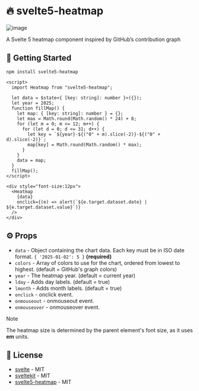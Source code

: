 # 🔥 svelte5-heatmap

![image](https://github.com/user-attachments/assets/67412475-ec75-4bcf-980b-9cdc0ffbdfff)

A Svelte 5 heatmap component inspired by GitHub’s contribution graph

## 🚀 Getting Started

```
npm install svelte5-heatmap
```

```svelte
<script>
  import Heatmap from "svelte5-heatmap";

  let data = $state<{ [key: string]: number }>({});
  let year = 2025;
  function fillMap() {
    let map: { [key: string]: number } = {};
    let max = Math.round(Math.random() * 24) + 8;
    for (let m = 0; m <= 12; m++) {
      for (let d = 0; d <= 31; d++) {
        let key = `${year}-${("0" + m).slice(-2)}-${("0" + d).slice(-2)}`;
        map[key] = Math.round(Math.random() * max);
      }
    }
    data = map;
  }
  fillMap();
</script>

<div style="font-size:12px">
  <Heatmap
    {data}
    onclick={(e) => alert(`${e.target.dataset.date} | ${e.target.dataset.value}`)}
  />
</div>
```

## ⚙️ Props

- ``data`` - Object containing the chart data. Each key must be in ISO date format. `{ '2025-01-02': 5 }` **(required)** 
- ``colors`` - Array of colors to use for the chart, ordered from lowest to highest. (default = GitHub's graph colors)
- ``year`` - The heatmap year. (default = current year)
- ``lday`` - Adds day labels. (default = true)
- ``lmonth`` - Adds month labels. (default = true)
- ``onclick`` - onclick event.
- ``onmouseout`` - onmouseout event.
- ``onmouseover`` - onmouseover event.

> [!NOTE]
> The heatmap size is determined by the parent element's font size, as it uses **em** units.

## 📜 License

- [svelte](https://github.com/sveltejs/svelte) - MIT
- [sveltekit](https://github.com/sveltejs/kit) - MIT
- [svelte5-heatmap](https://github.com/FelipeIzolan/svelte5-heatmap) - MIT
